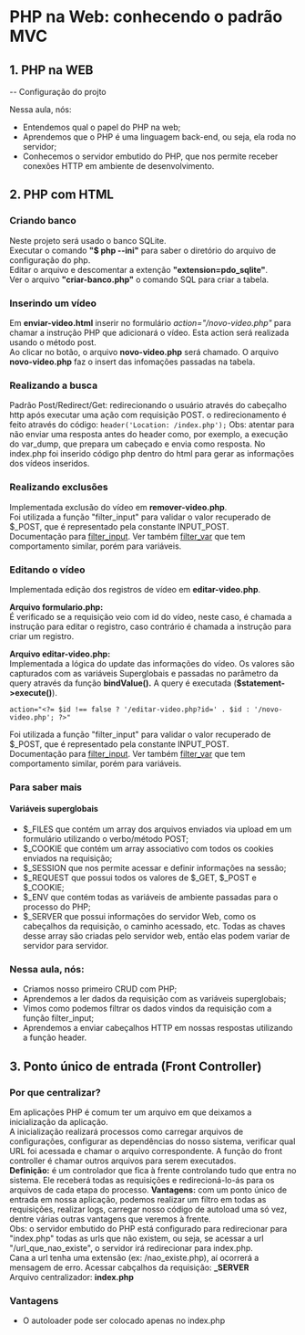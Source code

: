 # PHP na Web: conhecendo o padrão MVC

## 1. PHP na WEB
-- Configuração do projto 

Nessa aula, nós:
* Entendemos qual o papel do PHP na web;  
* Aprendemos que o PHP é uma linguagem back-end, ou seja, ela roda no servidor;  
* Conhecemos o servidor embutido do PHP, que nos permite receber conexões HTTP em ambiente 
de desenvolvimento.


## 2. PHP com HTML

### Criando banco
Neste projeto será usado o banco SQLite.  
Executar o comando **"$ php --ini"** para saber o diretório do arquivo de configuração do php.  
Editar o arquivo e descomentar a extenção **"extension=pdo_sqlite"**.  
Ver o arquivo **"criar-banco.php"** o comando SQL para criar a tabela.

### Inserindo um vídeo
Em **enviar-video.html** inserir no formulário *action="/novo-video.php"* para chamar a instrução PHP que adicionará o vídeo.
Esta action será realizada usando o método post.  
Ao clicar no botão, o arquivo **novo-video.php** será chamado.
O arquivo **novo-video.php** faz o insert das infomações passadas na tabela.

### Realizando a busca
Padrão Post/Redirect/Get: redirecionando o usuário através do cabeçalho http após executar uma 
ação com requisição POST. 
o redirecionamento é feito através do código:
```header('Location: /index.php');```
Obs: atentar para não enviar uma resposta antes do header como, por exemplo, a execução do var_dump, que prepara um
cabeçado e envia como resposta.
No index.php foi inserido código php dentro do html para gerar as informações dos vídeos inseridos.

### Realizando exclusões
Implementada exclusão do vídeo em **remover-video.php**.  
Foi utilizada a função "filter_input" para validar o valor recuperado de $_POST, que é representado pela constante
INPUT_POST.  
Documentação para [filter_input](https://www.php.net/filter_input).
Ver também [filter_var](https://www.php.net/filter_var) que tem comportamento similar, porém para variáveis.

### Editando o vídeo
Implementada edição dos registros de vídeo em **editar-video.php**.

**Arquivo formulario.php:**  
É verificado se a requisição veio com id do vídeo, neste caso, é chamada a instrução para editar o registro,
caso contrário é chamada a instrução para criar um registro.  

**Arquivo editar-video.php:**  
Implementada a lógica do update das informações do vídeo. Os valores são capturados com as variáveis 
Superglobais e passadas no parâmetro da query através da função **bindValue().**
A query é executada (**$statement->execute()**). 

```
action="<?= $id !== false ? '/editar-video.php?id=' . $id : '/novo-video.php'; ?>"
```


Foi utilizada a função "filter_input" para validar o valor recuperado de $_POST, que é representado pela constante
INPUT_POST.  
Documentação para [filter_input](https://www.php.net/filter_input).
Ver também [filter_var](https://www.php.net/filter_var) que tem comportamento similar, porém para variáveis.


### Para saber mais
#### Variáveis superglobais

* $_FILES que contém um array dos arquivos enviados via upload em um formulário utilizando o verbo/método POST;
* $_COOKIE que contém um array associativo com todos os cookies enviados na requisição;
* $_SESSION que nos permite acessar e definir informações na sessão;
* $_REQUEST que possui todos os valores de $_GET, $_POST e $_COOKIE;
* $_ENV que contém todas as variáveis de ambiente passadas para o processo do PHP;
* $_SERVER que possui informações do servidor Web, como os cabeçalhos da requisição, o caminho acessado, etc. Todas as chaves desse array são criadas pelo servidor web, então elas podem variar de servidor para servidor.

### Nessa aula, nós:
* Criamos nosso primeiro CRUD com PHP;
* Aprendemos a ler dados da requisição com as variáveis superglobais;
* Vimos como podemos filtrar os dados vindos da requisição com a função filter_input;
* Aprendemos a enviar cabeçalhos HTTP em nossas respostas utilizando a função header.

## 3. Ponto único de entrada (Front Controller)

### Por que centralizar?
Em aplicações PHP é comum ter um arquivo em que deixamos a inicialização da aplicação.  
A inicialização realizará processos como carregar arquivos de configurações, configurar as 
dependências do nosso sistema, verificar qual URL foi acessada e chamar o arquivo correspondente.
A função do front controller é chamar outros arquivos para serem executados.  
**Definição:** é um controlador que fica à frente controlando tudo que entra no sistema. 
Ele receberá todas as requisições e redirecioná-lo-ás para os arquivos de cada etapa do processo.
**Vantagens:** com um ponto único de entrada em nossa aplicação, podemos realizar um filtro em todas
as requisições, realizar logs, carregar nosso código de autoload uma só vez, dentre várias outras 
vantagens que veremos à frente.  
Obs: o servidor embutido do PHP está configurado para redirecionar para "index.php" todas as urls que 
não existem, ou seja, se acessar a url "/url_que_nao_existe", o servidor irá redirecionar para index.php.  
Cana a url tenha uma extensão (ex: /nao_existe.php), aí ocorrerá a mensagem de erro.
Acessar cabçalhos da requisição: **_SERVER**  
Arquivo centralizador: **index.php**

### Vantagens
* O autoloader pode ser colocado apenas no index.php
